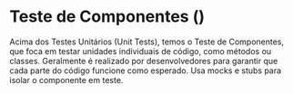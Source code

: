 # Teste de Componentes ()

Acima dos Testes Unitários (Unit Tests), temos o Teste de Componentes, que foca em testar unidades individuais de código, como métodos ou classes.
Geralmente é realizado por desenvolvedores para garantir que cada parte do código funcione como esperado.
Usa mocks e stubs para isolar o componente em teste.